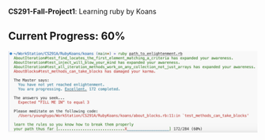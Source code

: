 **CS291-Fall-Project1**: Learning ruby by Koans

## Current Progress: 60%
![alt text](progress_screenshot.png)
